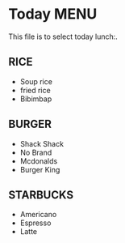 # Today MENU

This file is to select today lunch:.

## RICE
- Soup rice
- fried rice
- Bibimbap

## BURGER
- Shack Shack
- No Brand
- Mcdonalds
- Burger King

## STARBUCKS
- Americano
- Espresso
- Latte

